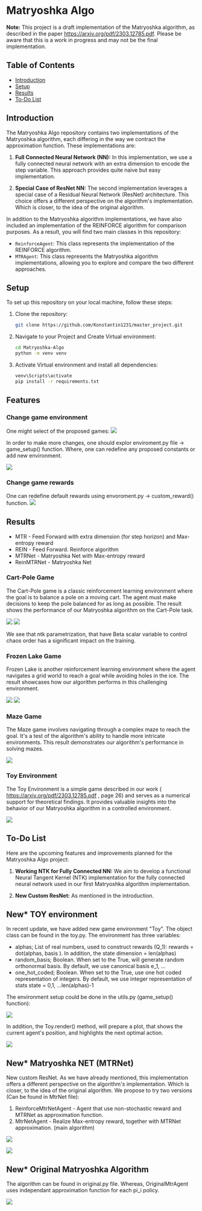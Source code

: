 # Matryoshka Algo

**Note:** This project is a draft implementation of the Matryoshka algorithm, as described in the paper https://arxiv.org/pdf/2303.12785.pdf. Please be aware that this is a work in progress and may not be the final implementation.

## Table of Contents
- [Introduction](#introduction)
- [Setup](#setup)
- [Results](#results)
- [To-Do List](#to-do-list)

## Introduction

The Matryoshka Algo repository contains two implementations of the Matryoshka algorithm, each differing in the way we contract the approximation function. These implementations are:

1. **Full Connected Neural Network (NN):** In this implementation, we use a fully connected neural network with an extra dimension to encode the step variable. This approach provides quite naive but easy implementation.

2. **Special Case of ResNet NN:** The second implementation leverages a special case of a Residual Neural Network (ResNet) architecture. This choice offers a different perspective on the algorithm's implementation. Which is closer, to the idea of the original algorithm.

In addition to the Matryoshka algorithm implementations, we have also included an implementation of the REINFORCE algorithm for comparison purposes. As a result, you will find two main classes in this repository:

- `ReinforceAgent`: This class represents the implementation of the REINFORCE algorithm.
- `MTRAgent`: This class represents the Matryoshka algorithm implementations, allowing you to explore and compare the two different approaches.








## Setup

To set up this repository on your local machine, follow these steps:

1. Clone the repository:
   ```sh
   git clone https://github.com/Konstantin1231/master_project.git
   
2. Navigate to your Project and Create Virtual environment:
   ```sh
   cd Matryoshka-Algo
   python -m venv venv
3. Activate Virtual environment and install all dependencies:
   ```sh
   venv\Scripts\activate
   pip install -r requirements.txt
   
## Features

### Change game environment 
One might select of the proposed games:
![](images/environment.png)

In order to make more changes, one should explor enviroment.py file -> game_setup() function.
Where, one can redefine any proposed constants or add new environment. 

![](images/game_setup.png)

### Change game rewards
One can redefine default rewards using envoroment.py -> custom_reward() function.
![](images/custom_reward.png)

## Results

- MTR  - Feed Forward with extra dimension (for step horizon) and Max-entropy reward
- REIN - Feed Forward. Reinforce algorithm 
- MTRNet - Matryoshka Net with Max-entropy reward
- ReinMTRNet - Matryoshka Net

### Cart-Pole Game
The Cart-Pole game is a classic reinforcement learning environment where the goal is to balance a pole on a moving cart. The agent must make decisions to keep the pole balanced for as long as possible. The result shows the performance of our Matryoshka algorithm on the Cart-Pole task.

![](images/Cart_1.jpg)
![](images/Cart_4.jpg)

We see that ntk parametrization, that have Beta scalar variable to control chaos order has a significant impact on the training.

### Frozen Lake Game
Frozen Lake is another reinforcement learning environment where the agent navigates a grid world to reach a goal while avoiding holes in the ice. The result showcases how our algorithm performs in this challenging environment.

![](images/Lake.jpg)
![](images/Lake_1.jpg)

### Maze Game
The Maze game involves navigating through a complex maze to reach the goal. It's a test of the algorithm's ability to handle more intricate environments. This result demonstrates our algorithm's performance in solving mazes.

![](images/Maze.jpg)

### Toy Environment
The Toy Environment is a simple game described in our work ( https://arxiv.org/pdf/2303.12785.pdf , page 26) and serves as a numerical support for theoretical findings. It provides valuable insights into the behavior of our Matryoshka algorithm in a controlled environment.

![](images/Toy_1.jpg)


## To-Do List

Here are the upcoming features and improvements planned for the Matryoshka Algo project:

1. **Working NTK for Fully Connected NN:** We aim to develop a functional Neural Tangent Kernel (NTK) implementation for the fully connected neural network used in our first Matryoshka algorithm implementation. 

2. **New Custom ResNet:** As mentioned in the introduction.


## New* TOY environment 

In recent update, we have added new game environment "Toy".
The object class can be found in the toy.py.
The environment has three variables:
- alphas; List of real numbers, used to construct rewards (Q_1): rewards = dot(alphas, basis ). In addition, the state dimension = len(alphas)
- random_basis; Boolean. When set to the True, will generate random orthonormal basis. By default, we use canonical basis e_1, ...
- one_hot_coded; Boolean. When set to the True, use one hot coded representation of integers. By default, we use integer representation of stats state = 0,1, ...len(alphas)-1

The environment setup could be done in the utils.py (game_setup() function):

![](images/picture1.png)

In addition, the Toy.render() method, will prepare a plot, that shows the current agent's position, and highlights the next optimal action.

![](images/picture2.png)

## New* Matryoshka NET (MTRNet)

New custom ResNet. As we have already mentioned, this implementation offers a different perspective on the algorithm's implementation. Which is closer, to the idea of the original algorithm.
We propose to try two versions (Can be found in MtrNet file):
1. ReinforceMtrNetAgent - Agent that use non-stochastic reward and MTRNet as approximation function.
2. MtrNetAgent - Realize Max-entropy reward, together with MTRNet approximation. (main algorithm)

![](images/toy_3.jpg)

![](images/toy.png)

## New* Original Matryoshka Algorithm 

The algorithm can be found in original.py file. Whereas, OriginalMtrAgent uses independant approximation function for each pi_i policy. 

![](images/toy_4.jpg)

